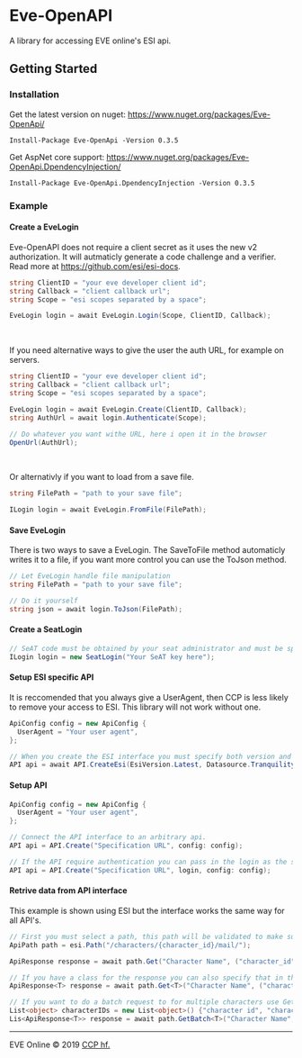 # Eve-OpenAPI
A library for accessing EVE online's ESI api.

## Getting Started

### Installation
Get the latest version on nuget: https://www.nuget.org/packages/Eve-OpenApi/ <br />
```
Install-Package Eve-OpenApi -Version 0.3.5
```
Get AspNet core support: https://www.nuget.org/packages/Eve-OpenApi.DpendencyInjection/ <br />
```
Install-Package Eve-OpenApi.DpendencyInjection -Version 0.3.5
```

### Example

#### Create a EveLogin

Eve-OpenAPI does not require a client secret as it uses the new v2 authorization. It will autmaticly generate a code challenge and a verifier. Read more at https://github.com/esi/esi-docs.
```cs
string ClientID = "your eve developer client id";
string Callback = "client callback url";
string Scope = "esi scopes separated by a space";

EveLogin login = await EveLogin.Login(Scope, ClientID, Callback);
```
<br />

If you need alternative ways to give the user the auth URL, for example on servers.
```cs
string ClientID = "your eve developer client id";
string Callback = "client callback url";
string Scope = "esi scopes separated by a space";

EveLogin login = await EveLogin.Create(ClientID, Callback);
string AuthUrl = await login.Authenticate(Scope);

// Do whatever you want withe URL, here i open it in the browser
OpenUrl(AuthUrl);
```
<br />

Or alternativly if you want to load from a save file.
```cs
string FilePath = "path to your save file";

ILogin login = await EveLogin.FromFile(FilePath);
```
#### Save EveLogin
There is two ways to save a EveLogin. The SaveToFile method automaticly writes it to a file, if you want more control you can use the ToJson method.

```cs
// Let EveLogin handle file manipulation
string FilePath = "path to your save file";

// Do it yourself
string json = await login.ToJson(FilePath);
```
#### Create a SeatLogin
```cs
// SeAT code must be obtained by your seat administrator and must be specific for your IP.
ILogin login = new SeatLogin("Your SeAT key here");
```

#### Setup ESI specific API
It is reccomended that you always give a UserAgent, then CCP is less likely to remove your access to ESI. This library will not work without one.
```cs
ApiConfig config = new ApiConfig {
  UserAgent = "Your user agent",
};

// When you create the ESI interface you must specify both version and datasource, Eve-OpenaAPI will then automaticly downlad the spec for that version.
API api = await API.CreateEsi(EsiVersion.Latest, Datasource.Tranquility, login, client, config);
```
#### Setup API
```cs
ApiConfig config = new ApiConfig {
  UserAgent = "Your user agent",
};

// Connect the API interface to an arbitrary api.
API api = API.Create("Specification URL", config: config);

// If the API require authentication you can pass in the login as the second argument, like for example ESI or SeAT.
API api = API.Create("Specification URL", login, config: config);
```
#### Retrive data from API interface
This example is shown using ESI but the interface works the same way for all API's.
```cs
// First you must select a path, this path will be validated to make sure you are using the right EsiVersion
ApiPath path = esi.Path("/characters/{character_id}/mail/");

ApiResponse response = await path.Get("Character Name", ("character_id", "character id"));

// If you have a class for the response you can also specify that in the request.
ApiResponse<T> response = await path.Get<T>("Character Name", ("character_id", "character id"));

// If you want to do a batch request to for multiple characters use GetBatch
List<object> characterIDs = new List<object>() {"character id", "character id"};
Lis<ApiResponse<T>> response = await path.GetBatch<T>("Character Name", ("character_id", characterIDs));
```
---

EVE Online © 2019 [CCP hf.](https://www.ccpgames.com/)
